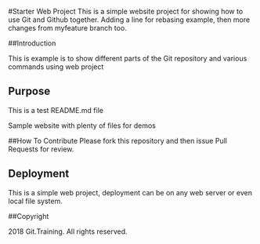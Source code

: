 #Starter Web Project
This is a simple website project for showing how to use Git and
Github together.
Adding a line for rebasing example, then
more changes from myfeature branch too.

##Introduction

This is example is to show different parts of 
the Git repository and various commands
using web project

## Purpose
This is a test README.md file

Sample website with plenty of files for demos

##How To Contribute
 Please fork this repository and then issue Pull Requests for review.

## Deployment

This is a simple web project, deployment can be
on any web server or even local file system.

##Copyright

2018 Git.Training. All rights reserved.
